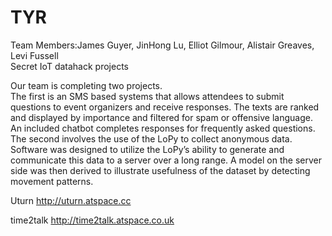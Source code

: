 # TYR
Team Members:James Guyer, JinHong Lu, Elliot Gilmour, Alistair Greaves, Levi Fussell<br />
Secret IoT datahack projects<br />

Our team is completing two projects. <br />
The first is an SMS based systems that allows attendees to submit questions to event organizers and receive responses. The texts are ranked and displayed by importance and filtered for spam or offensive language. An included chatbot completes responses for frequently asked questions. <br />
The second involves the use of the LoPy to collect anonymous data. Software was designed to utilize the LoPy’s ability to generate and communicate this data to a server over a long range. A model on the server side was then derived to illustrate usefulness of the dataset by detecting movement patterns.<br />

Uturn
http://uturn.atspace.cc 


time2talk
http://time2talk.atspace.co.uk
